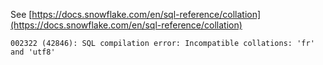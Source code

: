See [https://docs.snowflake.com/en/sql-reference/collation](https://docs.snowflake.com/en/sql-reference/collation)
```
002322 (42846): SQL compilation error: Incompatible collations: 'fr' and 'utf8'
```
